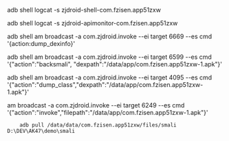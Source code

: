 
adb shell logcat -s zjdroid-shell-com.fzisen.app51zxw

adb shell logcat -s zjdroid-apimonitor-com.fzisen.app51zxw

adb shell am broadcast -a com.zjdroid.invoke --ei target 6669 --es cmd '{action:dump_dexinfo}'

adb shell am broadcast -a com.zjdroid.invoke --ei target 6599 --es cmd '{"action":"backsmali", "dexpath":"/data/app/com.fzisen.app51zxw-1.apk"}'

adb shell am broadcast -a com.zjdroid.invoke --ei target 4095 --es cmd '{"action":"dump_class","dexpath":"/data/app/com.fzisen.app51zxw-1.apk"}'

am broadcast -a com.zjdroid.invoke --ei target 6249 --es cmd '{"action":"invoke","filepath":"/data/app/com.fzisen.app51zxw-1.apk"}'



        adb pull /data/data/com.fzisen.app51zxw/files/smali D:\DEV\AK47\demo\smali